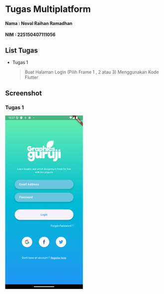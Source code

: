 # Tugas Multiplatform
#### Nama : Noval Raihan Ramadhan
#### NIM : 225150407111056

## List Tugas
- Tugas 1
    > Buat Halaman Login (Pilih Frame 1 , 2 atau 3) Menggunakan Kode Flutter

## Screenshot
### Tugas 1
<img src="image/Tugas_1.png" width="250">
